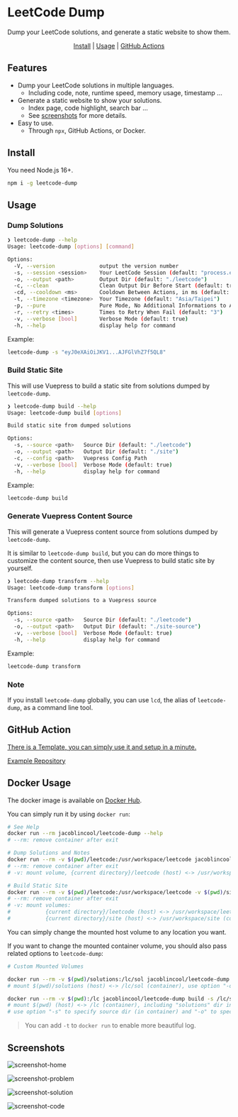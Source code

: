 # LeetCode Dump

<p align="center">
  Dump your LeetCode solutions, and generate a static website to show them.
</p>

<p align="center">
  <a href="#install">Install</a> |
  <a href="#usage">Usage</a> |
  <a href="#github-action">GitHub Actions</a>
</p>

## Features

- Dump your LeetCode solutions in multiple languages.
  - Including code, note, runtime speed, memory usage, timestamp ...
- Generate a static website to show your solutions.
  - Index page, code highlight, search bar ...
  - See [screenshots](#screenshots) for more details.
- Easy to use.
  - Through `npx`, GitHub Actions, or Docker.

## Install

You need Node.js 16+.

```sh
npm i -g leetcode-dump
```

## Usage

### Dump Solutions

```sh
❯ leetcode-dump --help
Usage: leetcode-dump [options] [command]

Options:
  -V, --version              output the version number
  -s, --session <session>    Your LeetCode Session (default: "process.env.LEETCODE_SESSION")
  -o, --output <path>        Output Dir (default: "./leetcode")
  -c, --clean                Clean Output Dir Before Start (default: true)
  -cd, --cooldown <ms>       Cooldown Between Actions, in ms (default: "200")
  -t, --timezone <timezone>  Your Timezone (default: "Asia/Taipei")
  -p, --pure                 Pure Mode, No Additional Informations to Add (default: false)
  -r, --retry <times>        Times to Retry When Fail (default: "3")
  -v, --verbose [bool]       Verbose Mode (default: true)
  -h, --help                 display help for command
```

Example:

```sh
leetcode-dump -s "eyJ0eXAiOiJKV1...AJFGlVhZ7f5QL8"
```

### Build Static Site

This will use Vuepress to build a static site from solutions dumped by `leetcode-dump`.

```sh
❯ leetcode-dump build --help
Usage: leetcode-dump build [options]

Build static site from dumped solutions

Options:
  -s, --source <path>   Source Dir (default: "./leetcode")
  -o, --output <path>   Output Dir (default: "./site")
  -c, --config <path>   Vuepress Config Path
  -v, --verbose [bool]  Verbose Mode (default: true)
  -h, --help            display help for command
```

Example:

```sh
leetcode-dump build
```

### Generate Vuepress Content Source

This will generate a Vuepress content source from solutions dumped by `leetcode-dump`.

It is similar to `leetcode-dump build`, but you can do more things to customize the content source, then use Vuepress to build static site by yourself.

```sh
❯ leetcode-dump transform --help
Usage: leetcode-dump transform [options]

Transform dumped solutions to a Vuepress source

Options:
  -s, --source <path>   Source Dir (default: "./leetcode")
  -o, --output <path>   Output Dir (default: "./site-source")
  -v, --verbose [bool]  Verbose Mode (default: true)
  -h, --help            display help for command
```

Example:

```sh
leetcode-dump transform
```

### Note

If you install `leetcode-dump` globally, you can use `lcd`, the alias of `leetcode-dump`, as a command line tool.

## GitHub Action

[There is a Template, you can simply use it and setup in a minute.](https://github.com/JacobLinCool/LeetCode-Solutions-Template)

[Example Repository](https://github.com/JacobLinCool/LeetCode-Solutions)

## Docker Usage

The docker image is available on [Docker Hub](https://hub.docker.com/r/jacoblincool/leetcode-dump).

You can simply run it by using `docker run`:

```sh
# See Help
docker run --rm jacoblincool/leetcode-dump --help
# --rm: remove container after exit
```

```sh
# Dump Solutions and Notes
docker run --rm -v $(pwd)/leetcode:/usr/workspace/leetcode jacoblincool/leetcode-dump -s "YOUR_LEETCODE_SESSION"
# --rm: remove container after exit
# -v: mount volume, {current directory}/leetcode (host) <-> /usr/workspace/leetcode (container)
```

```sh
# Build Static Site
docker run --rm -v $(pwd)/leetcode:/usr/workspace/leetcode -v $(pwd)/site:/usr/workspace/site jacoblincool/leetcode-dump build
# --rm: remove container after exit
# -v: mount volumes:
#           {current directory}/leetcode (host) <-> /usr/workspace/leetcode (container)
#           {current directory}/site (host) <-> /usr/workspace/site (container)
```

You can simply change the mounted host volume to any location you want.

If you want to change the mounted container volume, you should also pass related options to `leetcode-dump`:

```sh
# Custom Mounted Volumes

docker run --rm -v $(pwd)/solutions:/lc/sol jacoblincool/leetcode-dump -s "YOUR_LEETCODE_SESSION" -o /lc/sol
# mount $(pwd)/solutions (host) <-> /lc/sol (container), use option "-o" to specify output dir (in container)

docker run --rm -v $(pwd):/lc jacoblincool/leetcode-dump build -s /lc/solutions -o /lc/site
# mount $(pwd) (host) <-> /lc (container), including "solutions" dir in previous step
# use option "-s" to specify source dir (in container) and "-o" to specify output dir (in container)
```

> You can add `-t` to `docker run` to enable more beautiful log.

## Screenshots

![screenshot-home](./screenshots/screenshot-home.png)

![screenshot-problem](./screenshots/screenshot-problem.png)

![screenshot-solution](./screenshots/screenshot-solution.png)

![screenshot-code](./screenshots/screenshot-code.png)
